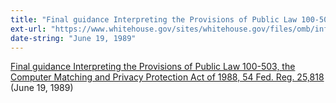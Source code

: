 ```yaml
---
title: "Final guidance Interpreting the Provisions of Public Law 100-503, the Computer Matching and Privacy Protection Act of 1988, 54 Fed. Reg. 25,818"
ext-url: "https://www.whitehouse.gov/sites/whitehouse.gov/files/omb/inforeg/inforeg/final_guidance_pl100-503.pdf"
date-string: "June 19, 1989"
---
```

[Final guidance Interpreting the Provisions of Public Law 100-503, the Computer Matching and Privacy Protection Act of 1988, 54 Fed. Reg. 25,818 ](https://www.whitehouse.gov/sites/whitehouse.gov/files/omb/inforeg/inforeg/final_guidance_pl100-503.pdf) (June 19, 1989)
